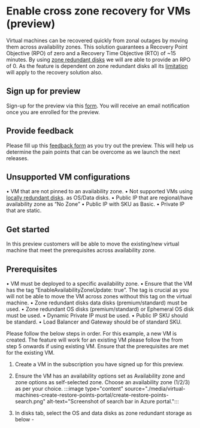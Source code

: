 # Enable cross zone recovery for VMs (preview)

Virtual machines can be recovered quickly from zonal outages by moving them across availability zones. This solution guarantees a Recovery Point Objective (RPO) of zero and a Recovery Time Objective (RTO) of ~15 minutes. By using [zone redundant disks](https://learn.microsoft.com/en-us/azure/virtual-machines/disks-redundancy#zone-redundant-storage-for-managed-disks) we will are able to provide an RPO of 0. As the feature is dependent on zone redundant disks all its [limitation](https://learn.microsoft.com/en-us/azure/virtual-machines/disks-redundancy#limitations) will apply to the recovery solution also.

## Sign up for preview

Sign-up for the preview via this [form](https://aka.ms/ZRVMPreview).
You will receive an email notification once you are enrolled for the preview.

## Provide feedback 
Please fill up this [feedback form](https://aka.ms/ZRVMFeedback-form) as you try out the preview. This will help us determine the pain points that can be overcome as we launch the next releases.

## Unsupported VM configurations
•	VM that are not pinned to an availability zone.
•	Not supported VMs using [locally redundant disks](https://learn.microsoft.com/en-us/azure/virtual-machines/disks-redundancy#locally-redundant-storage-for-managed-disks). as OS/Data disks.
•	Public IP that are regional/have availability zone as “No Zone”
•	Public IP with SKU as Basic.
•	Private IP that are static. 

## Get started
In this preview customers will be able to move the existing/new virtual machine that meet the prerequisites across availability zone. 

## Prerequisites
•	VM must be deployed to a specific availability zone. 
•	Ensure that the VM has the tag “EnableAvailabilityZoneUpdate: true”. The tag is crucial as you will not be able to move the VM across zones without this tag on the virtual machine.
•	Zone redundant disks data disks (premium/standard) must be used.
•	Zone redundant OS disks (premium/standard) or Ephemeral OS disk must be used.
•	Dynamic Private IP must be used.
•	Public IP SKU should be standard.
•	Load Balancer and Gateway should be of standard SKU.

Please follow the below steps in order. For this example, a new VM is created. The feature will work for an existing VM please follow the from step 5 onwards if using existing VM. Ensure that the prerequisites are met for the existing VM. 

1.	Create a VM in the subscription you have signed up for this preview.
2.	Ensure the VM has an availability options set as Availability zone and zone options as self-selected zone. Choose an availability zone (1/2/3) as per your choice.
   :::image type="content" source="./media/virtual-machines-create-restore-points-portal/create-restore-points-search.png" alt-text="Screenshot of search bar in Azure portal.":::

3.	In disks tab, select the OS and data disks as zone redundant storage as below - 
